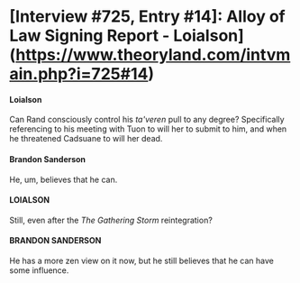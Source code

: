 # [Interview #725, Entry #14]: Alloy of Law Signing Report - Loialson](https://www.theoryland.com/intvmain.php?i=725#14)

#### Loialson

Can Rand consciously control his
*ta'veren*
pull to any degree? Specifically referencing to his meeting with Tuon to will her to submit to him, and when he threatened Cadsuane to will her dead.

#### Brandon Sanderson

He, um, believes that he can.

#### LOIALSON

Still, even after the
*The Gathering Storm*
reintegration?

#### BRANDON SANDERSON

He has a more zen view on it now, but he still believes that he can have some influence.

